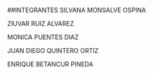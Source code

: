 ##INTEGRANTES
SILVANA MONSALVE OSPINA

ZIUVAR RUIZ ALVAREZ

MONICA PUENTES DIAZ

JUAN DIEGO QUINTERO ORTIZ

ENRIQUE BETANCUR PINEDA

